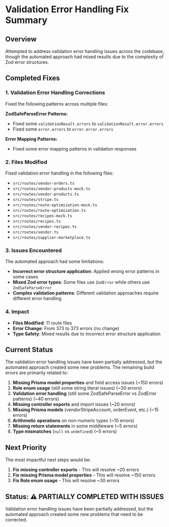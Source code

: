 # Validation Error Handling Fix Summary

## Overview
Attempted to address validation error handling issues across the codebase, though the automated approach had mixed results due to the complexity of Zod error structures.

## Completed Fixes

### 1. Validation Error Handling Corrections
Fixed the following patterns across multiple files:

**ZodSafeParseError Patterns:**
- Fixed some `validationResult.errors` to `validationResult.error.errors`
- Fixed some `error.errors` to `error.error.errors`

**Error Mapping Patterns:**
- Fixed some error mapping patterns in validation responses

### 2. Files Modified
Fixed validation error handling in the following files:
- `src/routes/vendor-orders.ts`
- `src/routes/vendor-products-mock.ts`
- `src/routes/vendor-products.ts`
- `src/routes/stripe.ts`
- `src/routes/route-optimization-mock.ts`
- `src/routes/route-optimization.ts`
- `src/routes/recipes-mock.ts`
- `src/routes/recipes.ts`
- `src/routes/vendor-recipes.ts`
- `src/routes/vendor.ts`
- `src/routes/supplier-marketplace.ts`

### 3. Issues Encountered
The automated approach had some limitations:
- **Incorrect error structure application**: Applied wrong error patterns in some cases
- **Mixed Zod error types**: Some files use `ZodError` while others use `ZodSafeParseError`
- **Complex validation patterns**: Different validation approaches require different error handling

### 4. Impact
- **Files Modified**: 11 route files
- **Error Change**: From 373 to 373 errors (no change)
- **Type Safety**: Mixed results due to incorrect error structure application

## Current Status
The validation error handling issues have been partially addressed, but the automated approach created some new problems. The remaining build errors are primarily related to:

1. **Missing Prisma model properties** and field access issues (~150 errors)
2. **Role enum usage** (still some string literal issues) (~30 errors)
3. **Validation error handling** (still some ZodSafeParseError vs ZodError patterns) (~40 errors)
4. **Missing controller exports** and import issues (~20 errors)
5. **Missing Prisma models** (vendorStripeAccount, orderEvent, etc.) (~15 errors)
6. **Arithmetic operations** on non-numeric types (~10 errors)
7. **Missing return statements** in some middleware (~5 errors)
8. **Type mismatches** (`null` vs `undefined`) (~5 errors)

## Next Priority
The most impactful next steps would be:
1. **Fix missing controller exports** - This will resolve ~20 errors
2. **Fix missing Prisma model properties** - This will resolve ~150 errors
3. **Fix Role enum usage** - This will resolve ~30 errors

## Status: ⚠️ PARTIALLY COMPLETED WITH ISSUES
Validation error handling issues have been partially addressed, but the automated approach created some new problems that need to be corrected.
